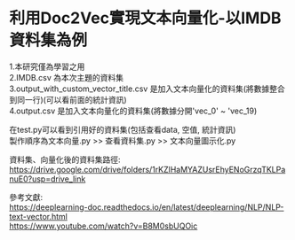 # 利用Doc2Vec實現文本向量化-以IMDB資料集為例
1.本研究僅為學習之用  
2.IMDB.csv 為本次主題的資料集  
3.output_with_custom_vector_title.csv 是加入文本向量化的資料集(將數據整合到同一行)(可以看前面的統計資訊)  
4.output.csv 是加入文本向量化的資料集(將數據分開'vec_0' ~ 'vec_19)  
  
在test.py可以看到引用好的資料集(包括查看data, 空值, 統計資訊)  
製作順序為文本向量.py >> 查看資料集.py >> 文本向量圖示化.py  
  
資料集、向量化後的資料集路徑:  
https://drive.google.com/drive/folders/1rKZlHaMYAZUsrEhyENoGrzqTKLPanuE0?usp=drive_link  
  
參考文獻:  
https://deeplearning-doc.readthedocs.io/en/latest/deeplearning/NLP/NLP-text-vector.html  
https://www.youtube.com/watch?v=B8M0sbUQOic  
